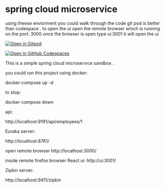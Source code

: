 
# spring cloud microservice 

using theese enviorment you could walk through the code git pod is better than codespace .
to open the ui open the remote browser which is running on the port: 3000 once the browser is open type ui:3001 it will open the ui

[![Open in Gitpod](https://gitpod.io/button/open-in-gitpod.svg)](http://gitpod.io/#https://github.com/sudeepcv/spring-cloud-microservice-docker)

[![Open in GitHub Codespaces](https://github.com/codespaces/badge.svg)](https://github.com/codespaces/new?hide_repo_select=true&ref=main&repo=0000000&machine=premiumLinux&devcontainer_path=.devcontainer%2Fdevcontainer.json&location=WestUs2)


This is a simple spring cloud microservice sandbox .

you could run this project using docker:


docker-compose up -d  

to stop:

docker-compose down 

api:

http://localhost:9191/api/employees/1

Euraka server:

http://localhost:8761/

open remote browser 
http://localhost:3000/

inside remote firefox browser React ui:
http://ui:3001/



Zipkin server:

http://localhost:9411/zipkin